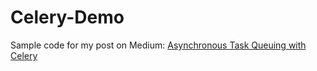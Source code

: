 # Celery-Demo

Sample code for my post on Medium: <a href="https://python.plainenglish.io/asynchronous-task-queuing-with-celery-d9709364e686">Asynchronous Task Queuing with Celery</a>
